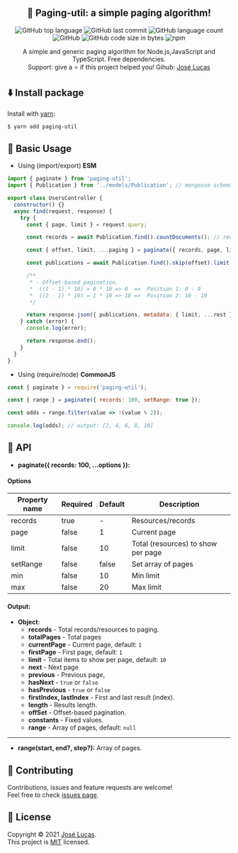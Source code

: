 <h2 align="center">
  📘 Paging-util: a simple paging algorithm!
</h2>

<div align="center">
  <img alt="GitHub top language" src="https://img.shields.io/github/languages/top/lucasbernardol/paging-util">
  <img alt="GitHub last commit" src="https://img.shields.io/github/last-commit/lucasbernardol/paging-util">
  <img alt="GitHub language count" src="https://img.shields.io/github/languages/count/lucasbernardol/paging-util">
  <img alt="GitHub" src="https://img.shields.io/github/license/lucasbernardol/paging-util">
  <img alt="GitHub code size in bytes" src="https://img.shields.io/github/languages/code-size/lucasbernardol/paging-util">
  <img alt="npm" src="https://img.shields.io/npm/dm/paging-util">
</div>

<p align="center">
  A simple and generic paging algorithm for Node.js,JavaScript and TypeScript. Free dependencies. <br/>
  Support: give a ⭐ if this project helped you! Gihub: <a href="https://github.com/lucasbernardol/paging-util">José Lucas</a>
</p>
    
## :arrow_down: Install package

Install with [yarn](https://yarnpkg.com):

```bash
$ yarn add paging-util
```

## :file_folder: Basic Usage

- Using (import/export) **ESM**

```javascript
import { paginate } from 'paging-util';
import { Publication } from '../models/Publication'; // mongoose schema/model!

export class UsersController {
  constructor() {}
  async find(request, response) {
    try {
      const { page, limit } = request.query;

      const records = await Publication.find().countDocuments(); // records: 100

      const { offset, limit, ...paging } = paginate({ records, page, limit });

      const publications = await Publication.find().skip(offset).limit(limit);

      /**
       * - Offset-based pagination.
       *  ((1 - 1) * 10) = 0 * 10 => 0  =>  Position 1: 0 - 9
       *  ((2 - 1) * 10) = 1 * 10 => 10 =>  Position 2: 10 - 19
       */

      return response.json({ publications, metadata: { limit, ...rest } });
    } catch (error) {
      console.log(error);

      return response.end();
    }
  }
}
```

- Using (require/node) **CommonJS**

```javascript
const { paginate } = require('paging-util');

const { range } = paginate({ records: 100, setRange: true });

const odds = range.filter(value => !(value % 2));

console.log(odds); // output: [2, 4, 6, 8, 10]
```

## :wrench: API

- **paginate({ records: 100, ...options }):**

#### Options

| Property name | Required | Default | Description                        |
| ------------- | -------- | ------- | ---------------------------------- |
| records       | true     | -       | Resources/records                  |
| page          | false    | 1       | Current page                       |
| limit         | false    | 10      | Total (resources) to show per page |
| setRange      | false    | false   | Set array of pages                 |
| min           | false    | 10      | Min limit                          |
| max           | false    | 20      | Max limit                          |

#### Output:

- **Object**:
  - **records** - Total records/resources to paging.
  - **totalPages** - Total pages
  - **currentPage** - Current page, default: `1`
  - **firstPage** - First page, default: `1`
  - **limit** - Total items to show per page, default: `10`
  - **next** - Next page
  - **previous** - Previous page,
  - **hasNext** - `true` or `false`
  - **hasPrevious** - `true` or `false`
  - **firstIndex, lastIndex** - First and last result (index).
  - **length** - Results length.
  - **offSet** - Offset-based pagination.
  - **constants** - Fixed values.
  - **range** - Array of pages, default: `null`

---

- **range(start, end?, step?):** Array of pages.

## :open_hands: Contributing

Contributions, issues and feature requests are welcome!<br />Feel free to check [issues page](https://github.com/lucasbernardol/paging-util/issues).

## 📝 License

Copyright © 2021 [José Lucas](https://github.com/lucasbernardol).
<br />
This project is [MIT](https://github.com/lucasbernardol/paging-util/blob/master/LICENSE) licensed.
